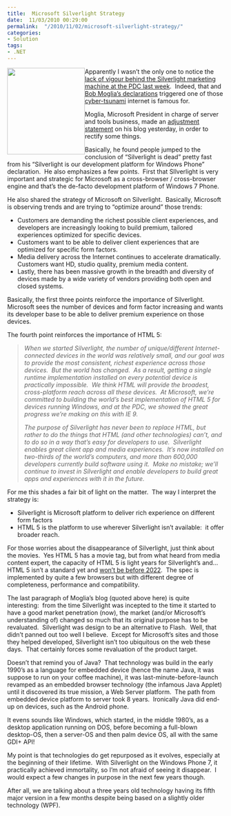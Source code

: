 ```yaml
---
title:  Microsoft Silverlight Strategy
date:  11/03/2010 00:29:00
permalink:  "/2010/11/02/microsoft-silverlight-strategy/"
categories:
- Solution
tags:
- .NET
---
```

<p><img style="display:inline;margin-left:0;margin-right:0;" align="left" src="http://martharotter.net/Sl_v_rgb_r.png" width="180" height="201" /></p>  <p>Apparently I wasn’t the only one to notice the <a href="http://vincentlauzon.wordpress.com/2010/10/29/html-5-or-silverlight/">lack of vigour behind the Silverlight marketing machine at the PDC last week</a>.&#160; Indeed, that and <a href="http://www.zdnet.com/blog/microsoft/microsoft-our-strategy-with-silverlight-has-shifted/7834">Bob Moglia’s declarations</a> triggered one of those <a href="http://forums.silverlight.net/forums/p/207084/486601.aspx">cyber-tsunami</a> internet is famous for.</p>  <p>Moglia, Microsoft President in charge of server and tools business, made an <a href="http://team.silverlight.net/announcement/pdc-and-silverlight/">adjustment statement</a> on his blog yesterday, in order to rectify some things.</p>  <p>Basically, he found people jumped to the conclusion of “Silverlight is dead” pretty fast from his “Silverlight is our development platform for Windows Phone” declaration.&#160; He also emphasizes a few points.&#160; First that SIlverlight is very important and strategic for Microsoft as a cross-browser / cross-browser engine and that’s the de-facto development platform of Windows 7 Phone.</p>  <p>He also shared the strategy of Microsoft on Silverlight.&#160; Basically, Microsoft is observing trends and are trying to “optimize around” those trends:</p>  <ul>   <li>Customers are demanding the richest possible client experiences, and developers are increasingly looking to build premium, tailored experiences optimized for specific devices.</li>    <li>Customers want to be able to deliver client experiences that are optimized for specific form factors.</li>    <li>Media delivery across the Internet continues to accelerate dramatically.&#160; Customers want HD, studio quality, premium media content.</li>    <li>Lastly, there has been massive growth in the breadth and diversity of devices made by a wide variety of vendors providing both open and closed systems.</li> </ul>  <p>Basically, the first three points reinforce the importance of Silverlight.&#160; Microsoft sees the number of devices and form factor increasing and wants its developer base to be able to deliver premium experience on those devices.</p>  <p>The fourth point reinforces the importance of HTML 5:</p>  <blockquote>   <p><em>When we started Silverlight, the number of unique/different Internet-connected devices in the world was relatively small, and our goal was to provide the most consistent, richest experience across those devices.&#160; But the world has changed.&#160; As a result, getting a single runtime implementation installed on every potential device is practically impossible.&#160; We think HTML will provide the broadest, cross-platform reach across all these devices.&#160; At Microsoft, we’re committed to building the world’s best implementation of HTML 5 for devices running Windows, and at the PDC, we showed the great progress we’re making on this with IE 9. </em></p>    <p><em>The purpose of Silverlight has never been to replace HTML, but rather to do the things that HTML (and other technologies) can’t, and to do so in a way that’s easy for developers to use.&#160; Silverlight enables great client app and media experiences.&#160; It’s now installed on two-thirds of the world’s computers, and more than 600,000 developers currently build software using it.&#160; Make no mistake; we’ll continue to invest in Silverlight and enable developers to build great apps and experiences with it in the future. </em></p> </blockquote>  <p>For me this shades a fair bit of light on the matter.&#160; The way I interpret the strategy is:</p>  <ul>   <li>Silverlight is Microsoft platform to deliver rich experience on different form factors</li>    <li>HTML 5 is the platform to use wherever Silverlight isn’t available:&#160; it offer broader reach.</li> </ul>  <p>For those worries about the disappearance of Silverlight, just think about the movies.&#160; Yes HTML 5 has a movie tag, but from what heard from media content expert, the capacity of HTML 5 is light years for Silverlight’s and…&#160; HTML 5 isn’t a standard yet and <a href="http://www.webmonkey.com/2008/09/html_5_won_t_be_ready_until_2022dot_yes__2022dot/">won’t be before 2022</a>.&#160; The spec is implemented by quite a few browsers but with different degree of completeness, performance and compatibility.</p>  <p>The last paragraph of Moglia’s blog (quoted above here) is quite interesting:&#160; from the time Silverlight was incepted to the time it started to have a good market penetration (now), the market (and/or Microsoft’s understanding of) changed so much that its original purpose has to be revaluated.&#160; Silverlight was design to be an alternative to Flash.&#160; Well, that didn’t panned out too well I believe.&#160; Except for Microsoft’s sites and those they helped developed, Silverlight isn’t too ubiquitous on the web these days.&#160; That certainly forces some revaluation of the product target.</p>  <p>Doesn’t that remind you of Java?&#160; That technology was build in the early 1990’s as a language for embedded device (hence the name Java, it was suppose to run on your coffee machine), it was last-minute-before-launch revamped as an embedded browser technology (the infamous Java Applet) until it discovered its true mission, a Web Server platform.&#160; The path from embedded device platform to server took 8 years.&#160; Ironically Java did end-up on devices, such as the Android phone.</p>  <p>It evens sounds like Windows, which started, in the middle 1980’s, as a desktop application running on DOS, before becoming a full-blown desktop-OS, then a server-OS and then palm device OS, all with the same GDI+ API!</p>  <p>My point is that technologies do get repurposed as it evolves, especially at the beginning of their lifetime.&#160; With Silverlight on the Windows Phone 7, it practically achieved immortality, so I’m not afraid of seeing it disappear.&#160; I would expect a few changes in purpose in the next few years though.</p>  <p>After all, we are talking about a three years old technology having its fifth major version in a few months despite being based on a slightly older technology (WPF).</p>